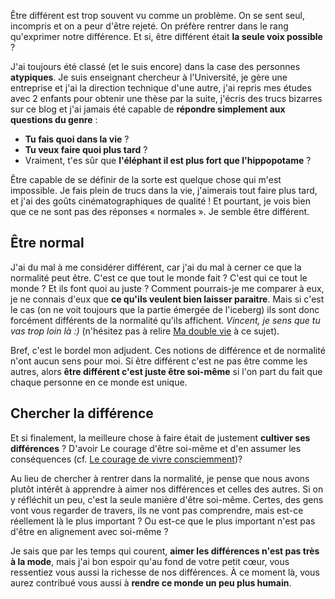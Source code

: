 <!-- 
.. title: Être différent
.. slug: etre-different
.. date: 2017-03-06 22:39:11+01:00
.. tags: Développement personnel, Humeur
.. category: 
.. link: 
.. description: 
.. type: text
-->

Être différent est trop souvent vu comme un problème. On se sent seul, incompris et on a peur d'être rejeté. On préfère rentrer dans le rang qu'exprimer notre différence. Et si, être différent était __la seule voix possible__ ?

<!-- TEASER_END -->

J'ai toujours été classé (et le suis encore) dans la case des personnes __atypiques__. Je suis enseignant chercheur à l'Université, je gère une entreprise et j'ai la direction technique d'une autre, j'ai repris mes études avec 2 enfants pour obtenir une thèse par la suite, j'écris des trucs bizarres sur ce blog et j'ai jamais été capable de __répondre simplement aux questions du genre__ :

- __Tu fais quoi dans la vie__ ?
- __Tu veux faire quoi plus tard__ ?
- Vraiment, t'es sûr que __l'éléphant il est plus fort que l'hippopotame__ ?

Être capable de se définir de la sorte est quelque chose qui m'est impossible. Je fais plein de trucs dans la vie, j'aimerais tout faire plus tard, et j'ai des goûts cinématographiques de qualité ! Et pourtant, je vois bien que ce ne sont pas des réponses « normales ». Je semble être différent.

## Être normal

J'ai du mal à me considérer différent, car j'ai du mal à cerner ce que la normalité peut être. C'est ce que tout le monde fait ? C'est qui ce tout le monde ? Et ils font quoi au juste ? Comment pourrais-je me comparer à eux, je ne connais d'eux que __ce qu'ils veulent bien laisser paraitre__. Mais si c'est le cas (on ne voit toujours que la partie émergée de l'iceberg) ils sont donc forcément différents de la normalité qu'ils affichent. _Vincent, je sens que tu vas trop loin là :)_ (n'hésitez pas à relire [Ma double vie](/blog/ma-double-vie/) à ce sujet).

Bref, c'est le bordel mon adjudent. Ces notions de différence et de normalité n'ont aucun sens pour moi. Si être différent c'est ne pas être comme les autres, alors __être différent c'est juste être soi-même__ si l'on part du fait que chaque personne en ce monde est unique.

## Chercher la différence

Et si finalement, la meilleure chose à faire était de justement __cultiver ses différences__ ? D'avoir Le courage d'être soi-même et d'en assumer les conséquences (cf. [Le courage de vivre consciemment](/blog/le-courage-de-vivre-consciemment/))?

Au lieu de chercher à rentrer dans la normalité, je pense que nous avons plutôt intérêt à apprendre à aimer nos différences et celles des autres. Si on y réfléchit un peu, c'est la seule manière d'être soi-même. Certes, des gens vont vous regarder de travers, ils ne vont pas comprendre, mais est-ce réellement là le plus important ? Ou est-ce que le plus important n'est pas d'être en alignement avec soi-même ?

Je sais que par les temps qui courent, __aimer les différences n'est pas très à la mode__, mais j'ai bon espoir qu'au fond de votre petit cœur, vous ressentiez vous aussi la richesse de nos différences. À ce moment là, vous aurez contribué vous aussi à __rendre ce monde un peu plus humain__.
